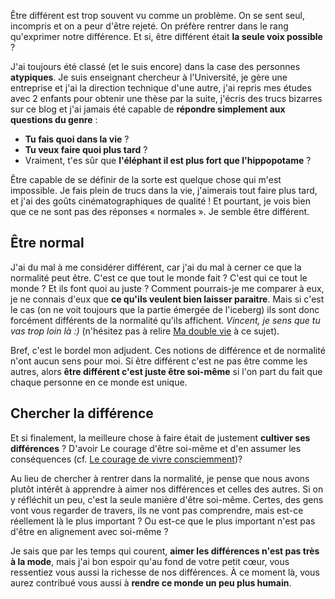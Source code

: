 <!-- 
.. title: Être différent
.. slug: etre-different
.. date: 2017-03-06 22:39:11+01:00
.. tags: Développement personnel, Humeur
.. category: 
.. link: 
.. description: 
.. type: text
-->

Être différent est trop souvent vu comme un problème. On se sent seul, incompris et on a peur d'être rejeté. On préfère rentrer dans le rang qu'exprimer notre différence. Et si, être différent était __la seule voix possible__ ?

<!-- TEASER_END -->

J'ai toujours été classé (et le suis encore) dans la case des personnes __atypiques__. Je suis enseignant chercheur à l'Université, je gère une entreprise et j'ai la direction technique d'une autre, j'ai repris mes études avec 2 enfants pour obtenir une thèse par la suite, j'écris des trucs bizarres sur ce blog et j'ai jamais été capable de __répondre simplement aux questions du genre__ :

- __Tu fais quoi dans la vie__ ?
- __Tu veux faire quoi plus tard__ ?
- Vraiment, t'es sûr que __l'éléphant il est plus fort que l'hippopotame__ ?

Être capable de se définir de la sorte est quelque chose qui m'est impossible. Je fais plein de trucs dans la vie, j'aimerais tout faire plus tard, et j'ai des goûts cinématographiques de qualité ! Et pourtant, je vois bien que ce ne sont pas des réponses « normales ». Je semble être différent.

## Être normal

J'ai du mal à me considérer différent, car j'ai du mal à cerner ce que la normalité peut être. C'est ce que tout le monde fait ? C'est qui ce tout le monde ? Et ils font quoi au juste ? Comment pourrais-je me comparer à eux, je ne connais d'eux que __ce qu'ils veulent bien laisser paraitre__. Mais si c'est le cas (on ne voit toujours que la partie émergée de l'iceberg) ils sont donc forcément différents de la normalité qu'ils affichent. _Vincent, je sens que tu vas trop loin là :)_ (n'hésitez pas à relire [Ma double vie](/blog/ma-double-vie/) à ce sujet).

Bref, c'est le bordel mon adjudent. Ces notions de différence et de normalité n'ont aucun sens pour moi. Si être différent c'est ne pas être comme les autres, alors __être différent c'est juste être soi-même__ si l'on part du fait que chaque personne en ce monde est unique.

## Chercher la différence

Et si finalement, la meilleure chose à faire était de justement __cultiver ses différences__ ? D'avoir Le courage d'être soi-même et d'en assumer les conséquences (cf. [Le courage de vivre consciemment](/blog/le-courage-de-vivre-consciemment/))?

Au lieu de chercher à rentrer dans la normalité, je pense que nous avons plutôt intérêt à apprendre à aimer nos différences et celles des autres. Si on y réfléchit un peu, c'est la seule manière d'être soi-même. Certes, des gens vont vous regarder de travers, ils ne vont pas comprendre, mais est-ce réellement là le plus important ? Ou est-ce que le plus important n'est pas d'être en alignement avec soi-même ?

Je sais que par les temps qui courent, __aimer les différences n'est pas très à la mode__, mais j'ai bon espoir qu'au fond de votre petit cœur, vous ressentiez vous aussi la richesse de nos différences. À ce moment là, vous aurez contribué vous aussi à __rendre ce monde un peu plus humain__.
